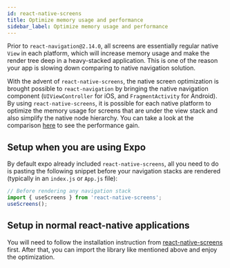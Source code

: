```yaml
---
id: react-native-screens
title: Optimize memory usage and performance
sidebar_label: Optimize memory usage and performance
---
```


Prior to `react-navigation@2.14.0`, all screens are essentially regular native `View` in each platform, which will increase memory usage and make the render tree deep in a heavy-stacked application. This is one of the reason your app is slowing down comparing to native navigation solution.

With the advent of `react-native-screens`, the native screen optimization is brought possible to `react-navigation` by bringing the native navigation component (`UIViewController` for iOS, and `FragmentActivity` for Android). By using `react-native-screens`, it is possible for each native platform to optimize the memory usage for screens that are under the view stack and also simplify the native node hierarchy. You can take a look at the comparison [here](https://twitter.com/janicduplessis/status/1039979591815897088?s=21) to see the performance gain.

## Setup when you are using Expo

By default expo already included `react-native-screens`, all you need to do is pasting the following snippet before your navigation stacks are rendered (typically in an `index.js` or `App.js` file):

```js
// Before rendering any navigation stack
import { useScreens } from 'react-native-screens';
useScreens();
```

## Setup in normal react-native applications

You will need to follow the installation instruction from [react-native-screens](https://github.com/software-mansion/react-native-screens) first. After that, you can import the library like mentioned above and enjoy the optimization.
